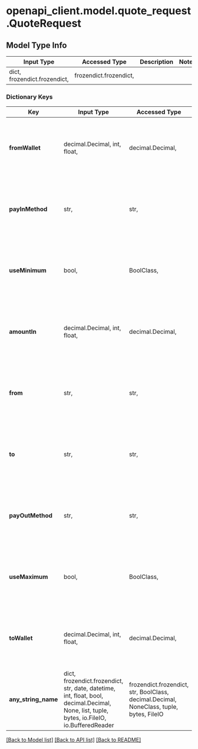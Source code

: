 # openapi_client.model.quote_request.QuoteRequest

## Model Type Info
Input Type | Accessed Type | Description | Notes
------------ | ------------- | ------------- | -------------
dict, frozendict.frozendict,  | frozendict.frozendict,  |  | 

### Dictionary Keys
Key | Input Type | Accessed Type | Description | Notes
------------ | ------------- | ------------- | ------------- | -------------
**fromWallet** | decimal.Decimal, int, float,  | decimal.Decimal,  |  | if omitted the server will use the default value of 3598236
**payInMethod** | str,  | str,  |  | if omitted the server will use the default value of "wallet"
**useMinimum** | bool,  | BoolClass,  |  | if omitted the server will use the default value of False
**amountIn** | decimal.Decimal, int, float,  | decimal.Decimal,  |  | if omitted the server will use the default value of 10
**from** | str,  | str,  |  | if omitted the server will use the default value of "EUR"
**to** | str,  | str,  |  | if omitted the server will use the default value of "USDC"
**payOutMethod** | str,  | str,  |  | if omitted the server will use the default value of "wallet"
**useMaximum** | bool,  | BoolClass,  |  | if omitted the server will use the default value of False
**toWallet** | decimal.Decimal, int, float,  | decimal.Decimal,  |  | if omitted the server will use the default value of 3598514
**any_string_name** | dict, frozendict.frozendict, str, date, datetime, int, float, bool, decimal.Decimal, None, list, tuple, bytes, io.FileIO, io.BufferedReader | frozendict.frozendict, str, BoolClass, decimal.Decimal, NoneClass, tuple, bytes, FileIO | any string name can be used but the value must be the correct type | [optional]

[[Back to Model list]](../../README.md#documentation-for-models) [[Back to API list]](../../README.md#documentation-for-api-endpoints) [[Back to README]](../../README.md)

